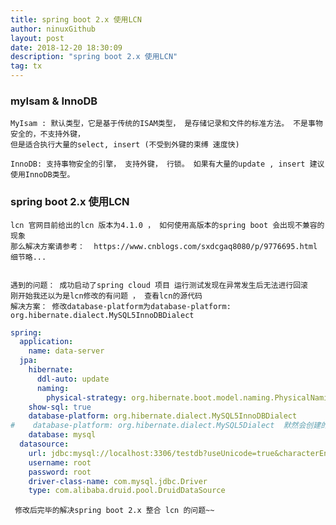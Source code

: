 ```yaml
---
title: spring boot 2.x 使用LCN
author: ninuxGithub
layout: post
date: 2018-12-20 18:30:09
description: "spring boot 2.x 使用LCN"
tag: tx
---
```


### myIsam & InnoDB
    MyIsam : 默认类型，它是基于传统的ISAM类型， 是存储记录和文件的标准方法。 不是事物安全的，不支持外键，
    但是适合执行大量的select, insert (不受到外键的束缚 速度快)
    
    InnoDB: 支持事物安全的引擎， 支持外键， 行锁。 如果有大量的update , insert 建议使用InnoDB类型。



### spring boot 2.x 使用LCN
    lcn 官网目前给出的lcn 版本为4.1.0 ， 如何使用高版本的spring boot 会出现不兼容的现象
    那么解决方案请参考：  https://www.cnblogs.com/sxdcgaq8080/p/9776695.html
    细节略...
    
    
    遇到的问题： 成功启动了spring cloud 项目 运行测试发现在异常发生后无法进行回滚
    刚开始我还以为是lcn修改的有问题 ， 查看lcn的源代码 
    解决方案： 修改database-platform为database-platform: org.hibernate.dialect.MySQL5InnoDBDialect

```yaml
spring:
  application:
    name: data-server
  jpa:
    hibernate:
      ddl-auto: update
      naming:
        physical-strategy: org.hibernate.boot.model.naming.PhysicalNamingStrategyStandardImpl
    show-sql: true
    database-platform: org.hibernate.dialect.MySQL5InnoDBDialect
#    database-platform: org.hibernate.dialect.MySQL5Dialect  默然会创建的表为MyIsam 类型  不支持事物 ， 自然无法回滚
    database: mysql
  datasource:
    url: jdbc:mysql://localhost:3306/testdb?useUnicode=true&characterEncoding=utf-8
    username: root
    password: root
    driver-class-name: com.mysql.jdbc.Driver
    type: com.alibaba.druid.pool.DruidDataSource
```   
     
     
     修改后完毕的解决spring boot 2.x 整合 lcn 的问题~~
     
    

